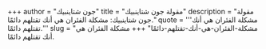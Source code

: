 +++
author = "جون شتاينبيك"
title = "مقولة جون شتاينبيك"
description = "مقولة جون شتاينبيك: مشكلة الفئران هي أنك تقتلهم دائمًا."
quote = '''مشكلة الفئران هي أنك تقتلهم دائمًا.'''
slug = "مشكلة-الفئران-هي-أنك-تقتلهم-دائمًا"
+++
مشكلة الفئران هي أنك تقتلهم دائمًا.
